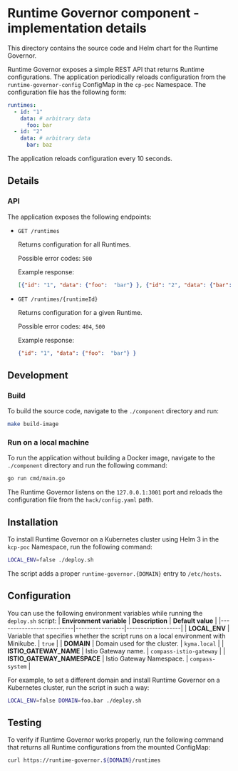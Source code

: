 # Runtime Governor component - implementation details

This directory contains the source code and Helm chart for the Runtime Governor.

Runtime Governor exposes a simple REST API that returns Runtime configurations.
The application periodically reloads configuration from the `runtime-governor-config` ConfigMap in the `cp-poc` Namespace. The configuration file has the following form:

```yaml
runtimes:
  - id: "1"
    data: # arbitrary data
      foo: bar
  - id: "2"
    data: # arbitrary data
      bar: baz
```

The application reloads configuration every 10 seconds.

## Details

### API

The application exposes the following endpoints:

- `GET /runtimes`

    Returns configuration for all Runtimes.  

    Possible error codes: `500`

    Example response:
    ```json
    [{"id": "1", "data": {"foo":  "bar"} }, {"id": "2", "data": {"bar":  "baz"}}]    
    ```

- `GET /runtimes/{runtimeId}`

    Returns configuration for a given Runtime.  

    Possible error codes: `404`, `500`

    Example response:
    ```json
    {"id": "1", "data": {"foo":  "bar"} }    
    ```

## Development  

### Build

To build the source code, navigate to the `./component` directory and run:

```bash
make build-image
```

### Run on a local machine

To run the application without building a Docker image, navigate to the `./component` directory and run the following command:

```bash
go run cmd/main.go
```

The Runtime Governor listens on the `127.0.0.1:3001` port and reloads the configuration file from the `hack/config.yaml` path.

## Installation

To install Runtime Governor on a Kubernetes cluster using Helm 3 in the `kcp-poc` Namespace, run the following command:

```bash
LOCAL_ENV=false ./deploy.sh
```

The script adds a proper `runtime-governor.{DOMAIN}` entry to `/etc/hosts`.

## Configuration

You can use the following environment variables while running the `deploy.sh` script:
| **Environment variable** | **Description** | **Default value** |
|--------------------------|-----------------|-------------------|
| **LOCAL_ENV** | Variable that specifies whether the script runs on a local environment with Minikube. | `true` |
| **DOMAIN** | Domain used for the cluster. | `kyma.local` |
| **ISTIO_GATEWAY_NAME** | Istio Gateway name. | `compass-istio-gateway` |
| **ISTIO_GATEWAY_NAMESPACE** | Istio Gateway Namespace. | `compass-system` |

For example, to set a different domain and install Runtime Governor on a Kubernetes cluster, run the script in such a way:

```bash
LOCAL_ENV=false DOMAIN=foo.bar ./deploy.sh
```

## Testing

To verify if Runtime Governor works properly, run the following command that returns all Runtime configurations from the mounted ConfigMap:

```bash
curl https://runtime-governor.${DOMAIN}/runtimes
```
